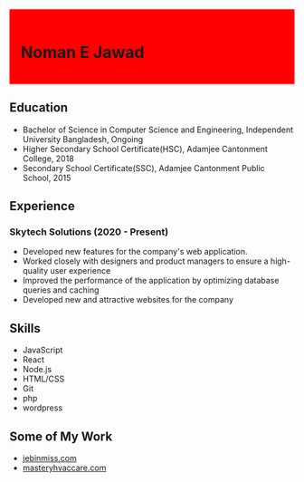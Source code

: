 <div style="background-color: red; padding: 20px;">
  <div style="display: flex;">
    <div style="flex-basis: 70%; display: flex; align-items: center;">
      <h1>Noman E Jawad</h1>
    </div>
  </div>
</div>

## Education

- Bachelor of Science in Computer Science and Engineering, Independent University Bangladesh, Ongoing
- Higher Secondary School Certificate(HSC), Adamjee Cantonment College, 2018
- Secondary School Certificate(SSC), Adamjee Cantonment Public School, 2015

## Experience

### Skytech Solutions (2020 - Present)

- Developed new features for the company's web application.
- Worked closely with designers and product managers to ensure a high-quality user experience
- Improved the performance of the application by optimizing database queries and caching
- Developed new and attractive websites for the company

## Skills

- JavaScript
- React
- Node.js
- HTML/CSS
- Git
- php
- wordpress


## Some of My Work

- [jebinmiss.com](https://www.jebinmiss.com/)
- [masteryhvaccare.com](https://masteryhvaccare.com/)
